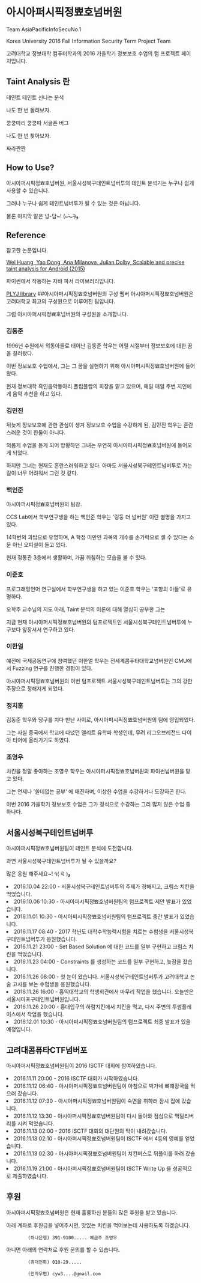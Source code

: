 # 아시아퍼시픽정뾰호넘버원
Team AsiaPacificInfoSecuNo.1

Korea University
2016 Fall Information Security
Term Project Team

고려대학교 정보대학 컴퓨터학과의 2016 가을학기 정보보호 수업의 텀 프로젝트 페이지입니다.

## Taint Analysis 란
테인트 테인트 신나는 분석

나도 한 번 돌려보자.

쿵쿵따리 쿵쿵따 서글픈 버그

나도 한 번 찾아보자.

짜라짠짠

## How to Use?
아시아퍼시픽정뾰호넘버원, 서울시성북구테인트넘버투의 테인트 분석기는 누구나 쉽게 사용할 수 있습니다.

그러나 누구나 쉽게 테인트넘버투가 될 수 있는 것은 아닙니다.

물론 마지막 말은 넝-담~! (๑˃̵ᴗ˂̵)و

## Reference
참고한 논문입니다.

[Wei Huang, Yao Dong, Ana Milanova, Julian Dolby, Scalable and precise taint analysis for Android (2015)](http://dl.acm.org/citation.cfm?id=2771803)

파이썬에서 작동하는 자바 파서 라이브러리입니다.

[PLYJ library](https://github.com/musiKk/plyj)
##아시아퍼시픽정뾰호넘버원의 구성 멤버
아시아퍼시픽정뾰호넘버원은 고려대학교 최고의 구성원으로 이루어진 팀입니다.

그럼 아시아퍼시픽정뾰호넘버원의 구성원을 소개합니다.
### 김동준
1996년 수원에서 외동아들로 태어난 김동준 학우는 어릴 시절부터 정보보호에 대한 꿈을 길러왔다.

이번 정보보호 수업에서, 그는 그 꿈을 실현하기 위해 아시아퍼시픽정뾰호넘버원에 들어왔다.

현재 정보대학 흑인음악동아리 플립플랍의 회장을 맡고 있으며, 매일 매일 주변 지인에게 음악 추천을 하고 있다.
### 김민진
뒤늦게 정보보호에 관한 관심이 생겨 정보보호 수업을 수강하게 된, 김민진 학우는 혼란스러운 것이 한둘이 아니다.

외롭게 수업을 듣게 되어 방황하던 그녀는 우연히 아시아퍼시픽정뾰호넘버원에 들어오게 되었다. 

하지만 그녀는 현재도 혼란스러워하고 있다. 아마도 서울시성북구테인트넘버투로 가는 길이 너무 어려워서 그런 것 같다.
### 백인준
아시아퍼시픽정뾰호넘버원의 팀장.

CCS Lab에서 학부연구생을 하는 백인준 학우는 '링둥 더 넘버원' 이란 별명을 가지고 있다.

14학번의 과탑으로 유명하며, A 학점 미만인 과목의 개수를 손가락으로 셀 수 있다는 소문 아닌 오피셜이 돌고 있다.

현재 정통관 3층에서 생활하며, 가끔 취침하는 모습을 볼 수 있다.
### 이준호
프로그래밍언어 연구실에서 학부연구생을 하고 있는 이준호 학우는 '포항의 아들'로 유명하다.

오학주 교수님의 지도 아래, Taint 분석의 이론에 대해 열심히 공부한 그는

지금 현재 아시아퍼시픽정뾰호넘버원의 텀프로젝트인 서울시성북구테인트넘버투에 누구보다 앞장서서 연구하고 있다.
### 이한얼
예전에 국제공동연구에 참여했던 이한얼 학우는 전세계콤퓨타대학교넘버원인 CMU에서 Fuzzing 연구를 진행한 경험이 있다.

아시아퍼시픽정뾰호넘버원의 이번 텀프로젝트 서울시성북구테인트넘버투는 그의 강한 주장으로 정해지게 되었다.
### 정치훈
김동준 학우와 당구를 치다 만난 사이로, 아시아퍼시픽정뾰호넘버원의 팀에 영입되었다.

그는 사실 중국에서 학교에 다녔던 엘리트 유학파 학생인데, 무려 리그오브레전드 다이아 티어에 올라가기도 하였다.
### 조영우
치킨을 정말 좋아하는 조영우 학우는 아시아퍼시픽정뾰호넘버원의 파이썬넘버원을 맡고 있다.

그는 언제나 '쓸데없는 공부' 에 매진하며, 이상한 수업을 수강하거나 도강하곤 한다.

이번 2016 가을학기 정보보호 수업은 그가 정식으로 수강하는 그리 많지 않은 수업 중 하나다.
## 서울시성북구테인트넘버투
아시아퍼시픽정뾰호넘버원팀이 테인트 분석에 도전합니다.

과연 서울시성북구테인트넘버투가 될 수 있을까요?

많은 응원 해주세요~! ٩( ᐛ )و

<li> 2016.10.04 22:00 - 서울시성북구테인트넘버투의 주제가 정해지고, 크림스 치킨을 먹었습니다.</li> 
<li> 2016.10.06 10:30 - 아시아퍼시픽정뾰호넘버원팀의 텀프로젝트 제안 발표가 있었습니다.</li>
<li> 2016.11.01 10:30 - 아시아퍼시픽정뾰호넘버원팀의 텀프로젝트 중간 발표가 있었습니다.</li>
<li> 2016.11.17 08:40 - 2017 학년도 대학수학능력시험을 치르는 수험생을 서울시성북구테인트넘버투가 응원했습니다.</li>
<li> 2016.11.21 23:00 - Set Based Solution 에 대한 코드를 일부 구현하고 크림스 치킨을 먹었습니다.</li>
<li> 2016.11.23 04:00 - Constraints 를 생성하는 코드를 일부 구현하고, 늦잠을 잤습니다.</li>
<li> 2016.11.26 08:00 - 첫 눈이 왔습니다. 서울시성북구테인트넘버투가 고려대학교 논술 고사를 보는 수험생을 응원했습니다.</li>
<li> 2016.11.26 16:00 - 홍익대학교의 학생회관에서 마무리 작업을 했습니다. 오늘만은 서울시마포구테인트넘버원입니다.</li>
<li> 2016.11.26 20:00 - 홍대입구의 하람치킨에서 치킨을 먹고, 다시 주변의 투썸플레이스에서 작업을 했습니다.</li>
<li> 2016.12.01 10:30 - 아시아퍼시픽정뾰호넘버원팀의 텀프로젝트 최종 발표가 있을 예정입니다.</li>

## 고려대콤퓨타CTF넘버포
아시아퍼시픽정뾰호넘버원팀이 2016 ISCTF 대회에 참여하였습니다.

<li> 2016.11.11 20:00 - 2016 ISCTF 대회가 시작하였습니다.</li>
<li> 2016.11.12 06:40 - 아시아퍼시픽정뾰호넘버원팀이 아침으로 박가네 뼈해장국을 먹으러 갔습니다.</li>
<li> 2016.11.12 07:30 - 아시아퍼시픽정뾰호넘버원팀이 숙면을 취하러 잠시 집에 갔습니다.</li>
<li> 2016.11.12 13:30 - 아시아퍼시픽정뾰호넘버원팀이 다시 돌아와 점심으로 맥딜리버리를 시켜 먹었습니다.</li>
<li> 2016.11.13 02:00 - 2016 ISCTF 대회의 대단원의 막이 내려갔습니다.</li>
<li> 2016.11.13 02:10 - 아시아퍼시픽정뾰호넘버원팀이 ISCTF 에서 4등의 영예를 얻었습니다.</li>
<li> 2016.11.13 02:30 - 아시아퍼시픽정뾰호넘버원팀이 치킨버스로 뒤풀이를 하러 갔습니다.</li>
<li> 2016.11.19 21:00 - 아시아퍼시픽정뾰호넘버원팀이 ISCTF Write Up 을 성공적으로 제출하였습니다.</li>

## 후원
아시아퍼시픽정뾰호넘버원은 현재 훌륭하신 분들의 많은 후원을 받고 있습니다.

아래 계좌로 후원금을 넣어주시면, 맛있는 치킨을 먹어보는데 사용하도록 하겠습니다.

	        (하나은행) 391-9100..... 예금주 조영우

아니면 아래의 연락처로 후원 문의를 할 수 있습니다.

	        (휴대전화) 010-29.....
	        
	        (전자우편) cyw3....@gmail.com
